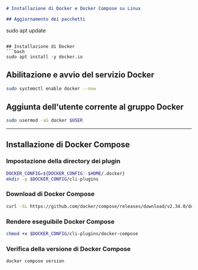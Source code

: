 ```markdown
# Installazione di Docker e Docker Compose su Linux

## Aggiornamento dei pacchetti
```
sudo apt update
```

## Installazione di Docker
```bash
sudo apt install -y docker.io
```

## Abilitazione e avvio del servizio Docker
```bash
sudo systemctl enable docker --now
```

## Aggiunta dell'utente corrente al gruppo Docker
```bash
sudo usermod -aG docker $USER
```

---

## Installazione di Docker Compose

### Impostazione della directory dei plugin
```bash
DOCKER_CONFIG=${DOCKER_CONFIG:-$HOME/.docker}
mkdir -p $DOCKER_CONFIG/cli-plugins
```

### Download di Docker Compose
```bash
curl -SL https://github.com/docker/compose/releases/download/v2.34.0/docker-compose-linux-x86_64 -o $DOCKER_CONFIG/cli-plugins/docker-compose
```

### Rendere eseguibile Docker Compose
```bash
chmod +x $DOCKER_CONFIG/cli-plugins/docker-compose
```

### Verifica della versione di Docker Compose
```bash
docker compose version
```
```
